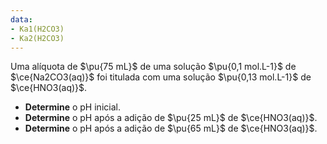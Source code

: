 ```yaml
---
data:
- Ka1(H2CO3)
- Ka2(H2CO3)
---
```


Uma alíquota de $\pu{75 mL}$ de uma solução $\pu{0,1 mol.L-1}$ de $\ce{Na2CO3(aq)}$ foi titulada com uma solução $\pu{0,13 mol.L-1}$ de $\ce{HNO3(aq)}$.

- **Determine** o $\mathrm{pH}$ inicial.
- **Determine** o $\mathrm{pH}$ após a adição de $\pu{25 mL}$ de $\ce{HNO3(aq)}$.
- **Determine** o $\mathrm{pH}$ após a adição de $\pu{65 mL}$ de $\ce{HNO3(aq)}$.

  
